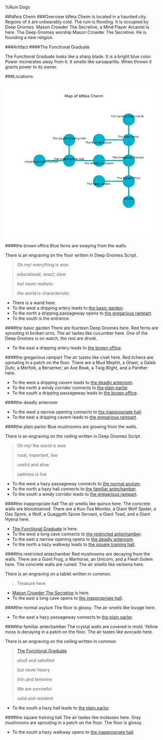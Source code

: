 %Ruin Dogs

##Idfeia Cheim
###Overview
Idfeia Cheim is located in a haunted city. Regions of it are unbearably cold. The ruin is flooding. It is occupied by Deep Gnomes. <a name="Mason-Crowder-The-Secretive"></a>Mason Crowder The Secretive, a Mind Flayer Arcanist is here. The Deep Gnomes worship Mason Crowder The Secretive. He  is founding a new religion. 



###Artifact
####<a name="The-Functional-Graduate"></a>The Functional Graduate


The Functional Graduate looks like a sharp blade. It is a bright blue color. Power incinerates away from it. It smells like sarsaparilla. When thrown it grants power to its owner. 





###Locations


![](../v2/images/Idfeia-Cheim.png)

####<a name="the-brown-office"></a>the brown office
Blue ferns are swaying from the walls. 

There is an engraving on the floor written in Deep Gnomes Script. 

> Oh my! everything is woe
>
> educational, exact, slow
>
> but never realistic
>
> the world is characteristic
>


* There is a wand here.
* To the west a dripping artery leads to [the basic garden](#the-basic-garden).
* To the north a dripping passageway opens to [the gregarious rampart](#the-gregarious-rampart).
* To the south is the entrance.


####<a name="the-basic-garden"></a>the basic garden
There are fourteen Deep Gnomes here. Red ferns are sprouting in broken urns. The air tastes like cucumber here. One of the Deep Gnomes is on watch, the rest are drunk. 



* To the east a dripping artery leads to [the brown office](#the-brown-office).


####<a name="the-gregarious-rampart"></a>the gregarious rampart
The air tastes like civet here. Red lichens are sprouting in a patch on the floor. There are a Mud Mephit, a Ghast, a Galeb Duhr, a Merfolk, a Berserker, an Axe Beak, a Twig Blight, and a Panther here. 



* To the west a dripping cavern leads to [the deadly anteroom](#the-deadly-anteroom).
* To the north a windy corridor connects to [the plain parlor](#the-plain-parlor).
* To the south a dripping passageway leads to [the brown office](#the-brown-office).


####<a name="the-deadly-anteroom"></a>the deadly anteroom




* To the west a narrow opening connects to [the inappropriate hall](#the-inappropriate-hall).
* To the east a dripping cavern leads to [the gregarious rampart](#the-gregarious-rampart).


####<a name="the-plain-parlor"></a>the plain parlor
Blue mushrooms are growing from the walls. 

There is an engraving on the ceiling written in Deep Gnomes Script. 

> Oh my! the world is woe
>
> rural, important, low
>
> useful and alive
>
> sadness is live
>


* To the west a hazy passageway connects to [the normal asylum](#the-normal-asylum).
* To the north a hazy hall connects to [the familiar antechamber](#the-familiar-antechamber).
* To the south a windy corridor leads to [the gregarious rampart](#the-gregarious-rampart).


####<a name="the-inappropriate-hall"></a>the inappropriate hall
The air smells like quince here. The concrete walls are bloodstained. There are a Kuo-Toa Monitor, a Giant Wolf Spider, a Gas Spore, a Wolf, a Quaggoth Spore Servant, a Giant Toad, and a Giant Hyena here. 



* [The Functional Graduate](#The-Functional-Graduate) is here.
* To the west a long cave connects to [the restricted antechamber](#the-restricted-antechamber).
* To the east a narrow opening opens to [the deadly anteroom](#the-deadly-anteroom).
* To the north a hazy walkway leads to [the square training hall](#the-square-training-hall).


####<a name="the-restricted-antechamber"></a>the restricted antechamber
Red mushrooms are decaying from the walls. There are a Giant Frog, a Warhorse, an Unicorn, and a Flesh Golem here. The concrete walls are ruined. The air smells like verbena here. 

There is an engraving on a tablet written in common. 

> Treasure here.
>


* [Mason Crowder The Secretive](#Mason-Crowder-The-Secretive) is here.
* To the east a long cave opens to [the inappropriate hall](#the-inappropriate-hall).


####<a name="the-normal-asylum"></a>the normal asylum
The floor is glossy. The air smells like lovage here. 



* To the east a hazy passageway connects to [the plain parlor](#the-plain-parlor).


####<a name="the-familiar-antechamber"></a>the familiar antechamber
The crystal walls are covered in mold. Yellow moss is decaying in a patch on the floor. The air tastes like avocado here. 

There is an engraving on the ceiling written in common. 

> [The Functional Graduate](#The-Functional-Graduate)
>
> aloof and satisfied
>
> but never heavy
>
> thin and feminine
>
> We are sorrowful
>
> solid and resident
>


* To the south a hazy hall leads to [the plain parlor](#the-plain-parlor).


####<a name="the-square-training-hall"></a>the square training hall
The air tastes like molasses here. Gray mushrooms are sprouting in a patch on the floor. The floor is glossy. 



* To the south a hazy walkway opens to [the inappropriate hall](#the-inappropriate-hall).


